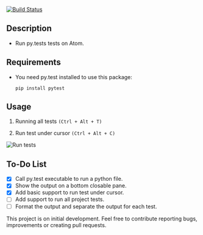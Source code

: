 [![Build Status](https://travis-ci.org/pghilardi/atom-python-test.svg?branch=master)](https://travis-ci.org/pghilardi/atom-python-test)

## Description

* Run py.tests tests on Atom.

## Requirements

* You need py.test installed to use this package: 

    ```
    pip install pytest
    ```
    
## Usage

1) Running all tests ```(Ctrl + Alt + T)```

2) Run test under cursor ```(Ctrl + Alt + C)```

![Run tests](https://cloud.githubusercontent.com/assets/1611808/14330216/ea1891e0-fc15-11e5-8190-696152c77c64.gif)

## To-Do List

- [x] Call py.test executable to run a python file.
- [x] Show the output on a bottom closable pane.
- [x] Add basic support to run test under cursor.
- [ ] Add support to run all project tests.
- [ ] Format the output and separate the output for each test.

This project is on initial development. Feel free to contribute reporting bugs, improvements or creating pull requests.
